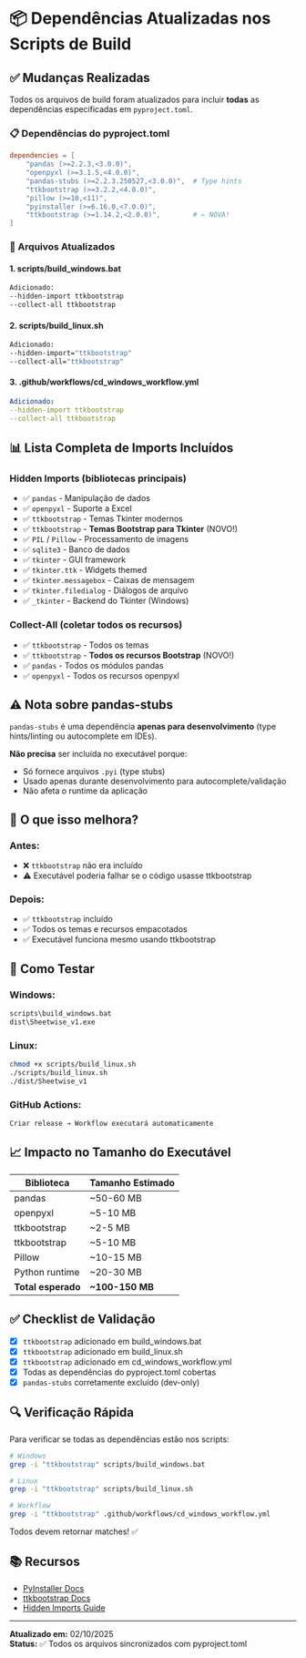 # 📦 Dependências Atualizadas nos Scripts de Build

## ✅ Mudanças Realizadas

Todos os arquivos de build foram atualizados para incluir **todas** as dependências especificadas em `pyproject.toml`.

### 📋 Dependências do pyproject.toml

```toml
dependencies = [
    "pandas (>=2.2.3,<3.0.0)",
    "openpyxl (>=3.1.5,<4.0.0)",
    "pandas-stubs (>=2.2.3.250527,<3.0.0)",  # Type hints
    "ttkbootstrap (>=3.2.2,<4.0.0)",
    "pillow (>=10,<11)",
    "pyinstaller (>=6.16.0,<7.0.0)",
    "ttkbootstrap (>=1.14.2,<2.0.0)",        # ← NOVA!
]
```

### 🔧 Arquivos Atualizados

#### 1. **scripts/build_windows.bat**
```bat
Adicionado:
--hidden-import ttkbootstrap
--collect-all ttkbootstrap
```

#### 2. **scripts/build_linux.sh**
```bash
Adicionado:
--hidden-import="ttkbootstrap"
--collect-all="ttkbootstrap"
```

#### 3. **.github/workflows/cd_windows_workflow.yml**
```yaml
Adicionado:
--hidden-import ttkbootstrap
--collect-all ttkbootstrap
```

## 📊 Lista Completa de Imports Incluídos

### Hidden Imports (bibliotecas principais)
- ✅ `pandas` - Manipulação de dados
- ✅ `openpyxl` - Suporte a Excel
- ✅ `ttkbootstrap` - Temas Tkinter modernos
- ✅ `ttkbootstrap` - **Temas Bootstrap para Tkinter** (NOVO!)
- ✅ `PIL` / `Pillow` - Processamento de imagens
- ✅ `sqlite3` - Banco de dados
- ✅ `tkinter` - GUI framework
- ✅ `tkinter.ttk` - Widgets themed
- ✅ `tkinter.messagebox` - Caixas de mensagem
- ✅ `tkinter.filedialog` - Diálogos de arquivo
- ✅ `_tkinter` - Backend do Tkinter (Windows)

### Collect-All (coletar todos os recursos)
- ✅ `ttkbootstrap` - Todos os temas
- ✅ `ttkbootstrap` - **Todos os recursos Bootstrap** (NOVO!)
- ✅ `pandas` - Todos os módulos pandas
- ✅ `openpyxl` - Todos os recursos openpyxl

## ⚠️ Nota sobre pandas-stubs

`pandas-stubs` é uma dependência **apenas para desenvolvimento** (type hints/linting ou autocomplete em IDEs).

**Não precisa** ser incluída no executável porque:
- Só fornece arquivos `.pyi` (type stubs)
- Usado apenas durante desenvolvimento para autocomplete/validação
- Não afeta o runtime da aplicação

## 🎯 O que isso melhora?

### Antes:
- ❌ `ttkbootstrap` não era incluído
- ⚠️ Executável poderia falhar se o código usasse ttkbootstrap

### Depois:
- ✅ `ttkbootstrap` incluído
- ✅ Todos os temas e recursos empacotados
- ✅ Executável funciona mesmo usando ttkbootstrap

## 🧪 Como Testar

### Windows:
```bat
scripts\build_windows.bat
dist\Sheetwise_v1.exe
```

### Linux:
```bash
chmod +x scripts/build_linux.sh
./scripts/build_linux.sh
./dist/Sheetwise_v1
```

### GitHub Actions:
```
Criar release → Workflow executará automaticamente
```

## 📈 Impacto no Tamanho do Executável

| Biblioteca | Tamanho Estimado |
|------------|------------------|
| pandas | ~50-60 MB |
| openpyxl | ~5-10 MB |
| ttkbootstrap | ~2-5 MB |
| ttkbootstrap | ~5-10 MB |
| Pillow | ~10-15 MB |
| Python runtime | ~20-30 MB |
| **Total esperado** | **~100-150 MB** |

## ✅ Checklist de Validação

- [x] `ttkbootstrap` adicionado em build_windows.bat
- [x] `ttkbootstrap` adicionado em build_linux.sh
- [x] `ttkbootstrap` adicionado em cd_windows_workflow.yml
- [x] Todas as dependências do pyproject.toml cobertas
- [x] `pandas-stubs` corretamente excluído (dev-only)

## 🔍 Verificação Rápida

Para verificar se todas as dependências estão nos scripts:

```bash
# Windows
grep -i "ttkbootstrap" scripts/build_windows.bat

# Linux
grep -i "ttkbootstrap" scripts/build_linux.sh

# Workflow
grep -i "ttkbootstrap" .github/workflows/cd_windows_workflow.yml
```

Todos devem retornar matches! ✅

## 📚 Recursos

- [PyInstaller Docs](https://pyinstaller.org/en/stable/)
- [ttkbootstrap Docs](https://ttkbootstrap.readthedocs.io/)
- [Hidden Imports Guide](https://pyinstaller.org/en/stable/when-things-go-wrong.html#listing-hidden-imports)

---

**Atualizado em:** 02/10/2025  
**Status:** ✅ Todos os arquivos sincronizados com pyproject.toml
